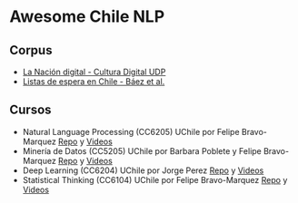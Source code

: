 # Awesome Chile NLP

## Corpus
- [La Nación digital - Cultura Digital UDP](https://culturadigital.udp.cl/index.php/lanacion/)
- [Listas de espera en Chile - Báez et al.](https://zenodo.org/records/3926705)

## Cursos
- Natural Language Processing (CC6205) UChile por Felipe Bravo-Marquez [Repo](https://github.com/dccuchile/CC6205) y [Videos](https://www.youtube.com/playlist?list=PLppKo85eGXiXIh54H_qz48yHPHeNVJqBi)
- Minería de Datos (CC5205) UChile por Barbara Poblete y Felipe Bravo-Marquez [Repo](https://github.com/dccuchile/CC5205) y [Videos](https://www.youtube.com/playlist?list=PLKUV14d0mKnUXXfmhqqZdcsNGAuV2GZda)
- Deep Learning (CC6204) UChile por Jorge Perez [Repo](https://github.com/dccuchile/CC6204) y [Videos](https://www.youtube.com/playlist?list=PLBjZ-ginWc1e0_Dp4heHglsjJmacV_F20)
- Statistical Thinking (CC6104) UChile por Felipe Bravo-Marquez [Repo](https://github.com/dccuchile/CC6104) y [Videos](https://www.youtube.com/playlist?list=PLppKo85eGXiXpvRVYM5ZJEHWWofjzuiXw)
